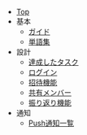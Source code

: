 



- [Top](/)
- 基本
    - [ガイド](guide)
    - [単語集](word)
- 設計
    - [達成したタスク](functions/task/01-task)
    - [ログイン](functions/login/01-authentication)
    - [招待機能](functions/invite/01-description)
    - [共有メンバー](functions/relation/01-relation)
    - [振り返り機能](functions/memoir/01-memoir)
 - 通知
    - [Push通知一覧](functions/notification/01-push)